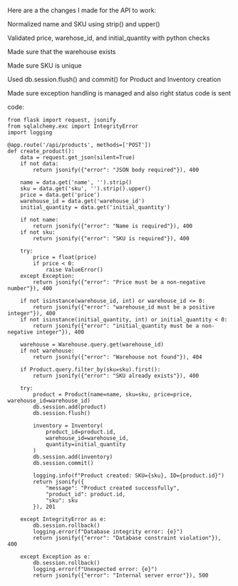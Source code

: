 Here are a the changes I made for the API to work:

Normalized name and SKU using strip() and upper()

Validated price, warehose_id, and initial_quantity with python checks

Made sure that the warehouse exists

Made sure SKU is unique 

Used db.session.flush() and commit() for Product and Inventory creation

Made sure exception handling is managed and also right status code is sent

code:

    from flask import request, jsonify
    from sqlalchemy.exc import IntegrityError
    import logging
    
    @app.route('/api/products', methods=['POST'])
    def create_product():
        data = request.get_json(silent=True)
        if not data:
            return jsonify({"error": "JSON body required"}), 400
            
        name = data.get('name', '').strip()
        sku = data.get('sku', '').strip().upper()
        price = data.get('price')
        warehouse_id = data.get('warehouse_id')
        initial_quantity = data.get('initial_quantity')
    
        if not name:
            return jsonify({"error": "Name is required"}), 400
        if not sku:
            return jsonify({"error": "SKU is required"}), 400
    
        try:
            price = float(price)
            if price < 0:
                raise ValueError()
        except Exception:
            return jsonify({"error": "Price must be a non-negative number"}), 400
    
        if not isinstance(warehouse_id, int) or warehouse_id <= 0:
            return jsonify({"error": "warehouse_id must be a positive integer"}), 400
        if not isinstance(initial_quantity, int) or initial_quantity < 0:
            return jsonify({"error": "initial_quantity must be a non-negative integer"}), 400
    
        warehouse = Warehouse.query.get(warehouse_id)
        if not warehouse:
            return jsonify({"error": "Warehouse not found"}), 404
    
        if Product.query.filter_by(sku=sku).first():
            return jsonify({"error": "SKU already exists"}), 400
    
        try:
            product = Product(name=name, sku=sku, price=price, warehouse_id=warehouse_id)
            db.session.add(product)
            db.session.flush()
    
            inventory = Inventory(
                product_id=product.id,
                warehouse_id=warehouse_id,
                quantity=initial_quantity
            )
            db.session.add(inventory)
            db.session.commit()
    
            logging.info(f"Product created: SKU={sku}, ID={product.id}")
            return jsonify({
                "message": "Product created successfully",
                "product_id": product.id,
                "sku": sku
            }), 201
    
        except IntegrityError as e:
            db.session.rollback()
            logging.error(f"Database integrity error: {e}")
            return jsonify({"error": "Database constraint violation"}), 400
    
        except Exception as e:
            db.session.rollback()
            logging.error(f"Unexpected error: {e}")
            return jsonify({"error": "Internal server error"}), 500
